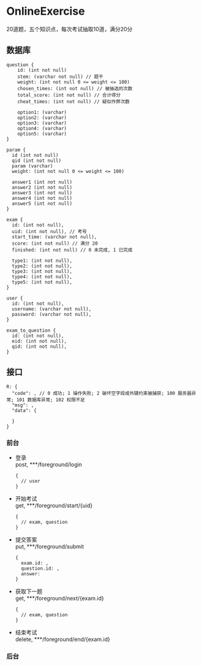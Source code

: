 # OnlineExercise

20道题，五个知识点，每次考试抽取10道，满分20分

## 数据库

    question {
        id: (int not null)
        stem: (varchar not null) // 题干
        weight: (int not null 0 <= weight <= 100) 
        chosen_times: (int not null) // 被抽选的次数
        total_score: (int not null) // 合计得分
        cheat_times: (int not null) // 疑似作弊次数

        option1: (varchar)
        option2: (varchar)
        option3: (varchar)
        option4: (varchar)
        option5: (varchar)
    }

    param {
      id (int not null)
      qid (int not null)
      param (varchar)
      weight: (int not null 0 <= weight <= 100) 

      answer1 (int not null)
      answer2 (int not null)
      answer3 (int not null)
      answer4 (int not null)
      answer5 (int not null)
    }

    exam {
      id: (int not null), 
      uid: (int not null), // 考号
      start_time: (varchar not null),
      score: (int not null) // 满分 20
      finished: (int not null) // 0 未完成, 1 已完成

      type1: (int not null),
      type2: (int not null),
      type3: (int not null),
      type4: (int not null),
      type5: (int not null),
    }

    user {
      id: (int not null),
      username: (varchar not null),
      password: (varchar not null),
    }

    exam_to_question {
      id: (int not null),
      eid: (int not null),
      qid: (int not null),
    }

## 接口

    R: {
      "code": , // 0 成功; 1 操作失败; 2 破坏空字段或外键约束被捕获; 100 服务器异常; 101 数据库异常; 102 权限不足
      "msg": ,
      "data": {

      }
    }

### 前台

- 登录  
  post, ***/foreground/login

      {
        // user
      }
- 开始考试  
  get, ***/foreground/start/{uid}

      {
        // exam, question
      }

- 提交答案      
  put, ***/foreground/submit

      {
        exam.id: ,
        question.id: ,
        answer: 
      }

- 获取下一题  
  get, ***/foreground/next/{exam.id}   

      {
        // exam, question
      }

- 结束考试    
  delete, ***/foreground/end/{exam.id}

### 后台

